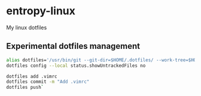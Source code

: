 # entropy-linux
My linux dotfiles

## Experimental dotfiles management
```bash
alias dotfiles='/usr/bin/git --git-dir=$HOME/.dotfiles/ --work-tree=$HOME'
dotfiles config --local status.showUntrackedFiles no

dotfiles add .vimrc  
dotfiles commit -m "Add .vimrc"  
dotfiles push`
